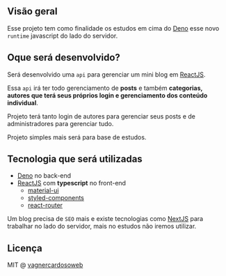 ## Visão geral

Esse projeto tem como finalidade os estudos em cima do [Deno](https://deno.land/) esse novo `runtime` javascript do lado do servidor.

## Oque será desenvolvido?

Será desenvolvido uma `api` para gerenciar um mini blog em [ReactJS](https://pt-br.reactjs.org/).

Essa `api` irá ter todo gerenciamento de **posts** e também **categorias, autores que terá seus próprios login e gerenciamento dos conteúdo individual**.

Projeto terá tanto login de autores para gerenciar seus posts e de administradores para gerenciar tudo.

Projeto simples mais será para base de estudos.

## Tecnologia que será utilizadas

- [Deno](https://deno.land/) no back-end
- [ReactJS](https://pt-br.reactjs.org/) com **typescript** no front-end
  - [material-ui](https://github.com/mui-org/material-ui)
  - [styled-components](https://github.com/styled-components/styled-components)
  - [react-router](https://github.com/ReactTraining/react-router)

Um blog precisa de `SEO` mais e existe tecnologias como [NextJS](https://github.com/vercel/next.js) para trabalhar no lado do servidor, mais no estudos não iremos utilizar.

## Licença

MIT @ [vagnercardosoweb](https://github.com/vagnercardosoweb)


